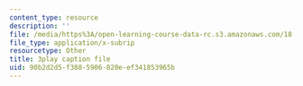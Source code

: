 ```yaml
---
content_type: resource
description: ''
file: /media/https%3A/open-learning-course-data-rc.s3.amazonaws.com/18-03-differential-equations-spring-2010/90b2d2d5f3885906820eef341853965b_MdzfsfBNJIw.vtt
file_type: application/x-subrip
resourcetype: Other
title: 3play caption file
uid: 90b2d2d5-f388-5906-820e-ef341853965b
---
```


